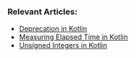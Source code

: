 ### Relevant Articles:

- [Deprecation in Kotlin](https://www.baeldung.com/kotlin/deprecation)
- [Measuring Elapsed Time in Kotlin](https://www.baeldung.com/kotlin/measure-elapsed-time)
- [Unsigned Integers in Kotlin](https://www.baeldung.com/kotlin/unsigned-integers)
